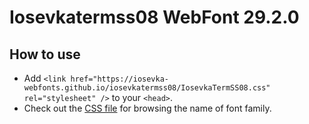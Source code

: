 # Iosevkatermss08 WebFont 29.2.0

## How to use

- Add `<link href="https://iosevka-webfonts.github.io/iosevkatermss08/IosevkaTermSS08.css" rel="stylesheet" />` to your `<head>`.
- Check out the [CSS file](./IosevkaTermSS08.css) for browsing the name of font family.
